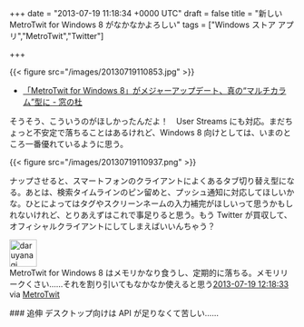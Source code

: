 
+++
date = "2013-07-19 11:18:34 +0000 UTC"
draft = false
title = "新しい MetroTwit for Windows 8 がなかなかよろしい"
tags = ["Windows ストア アプリ","MetroTwit","Twitter"]

+++


{{< figure src="/images/20130719110853.jpg"  >}}

<ul>
<li><a href="http://www.forest.impress.co.jp/docs/news/20130717_607939.html">「MetroTwit for Windows 8」がメジャーアップデート、真の“マルチカラム”型に - 窓の杜</a></li>
</ul>そうそう、こういうのがほしかったんだよ！　User Streams にも対応。まだちょっと不安定で落ちることはあるけれど、Windows 8 向けとしては、いまのところ一番優れているように思う。 

{{< figure src="/images/20130719110937.png"  >}}

ナップさせると、スマートフォンのクライアントによくあるタブ切り替え型になる。あとは、検索タイムラインのピン留めと、プッシュ通知に対応してほしいかな。ひとによってはタグやスクリーンネームの入力補完がほしいって思うかもしれないけれど、とりあえずはこれで事足りると思う。もう Twitter が買収して、オフィシャルクライアントにしてしまえばいいんちゃう？<div class="twitter-detail twitter-detail-left"><div class="twitter-detail-user"><a class="twitter-user-screen-name" href="http://twitter.com/daruyanagi"><img src="http://a0.twimg.com/profile_images/344513261566764628/98e7ebed84ce60bbd996e7c37b3fffa7_normal.png" alt="daruyanagi" height="48" width="48"/></a></div><div class="twitter-detail-tweet">      MetroTwit for Windows 8 はメモリかなり食うし、定期的に落ちる。メモリリークくさい……それを割り引いてもなかなか使えると思う<a href="http://twitter.com/daruyanagi/status/358063283024039936" class="twitter-detail-info-permalink"><span class="twitter-detail-info-date">2013-07-19</span> <span class="twitter-detail-info-time">12:18:33</span></a> <span class="twitter-detail-info-source">via <a href="http://www.metrotwit.com/" rel="nofollow">MetroTwit</a></span></div></div>

<div class="section">
    ### 追伸
    デスクトップ向けは API が足りなくて苦しい……

</div>

